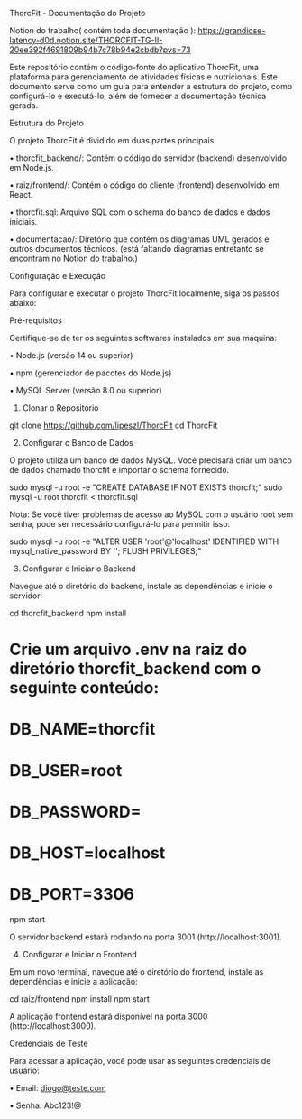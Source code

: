ThorcFit - Documentação do Projeto

Notion do trabalho( contém toda documentação ): https://grandiose-latency-d0d.notion.site/THORCFIT-TG-II-20ee392f4691809b94b7c78b94e2cbdb?pvs=73

Este repositório contém o código-fonte do aplicativo ThorcFit, uma plataforma para gerenciamento de atividades físicas e nutricionais. Este documento serve como um guia para entender a estrutura do projeto, como configurá-lo e executá-lo, além de fornecer a documentação técnica gerada.

Estrutura do Projeto

O projeto ThorcFit é dividido em duas partes principais:

•
thorcfit_backend/: Contém o código do servidor (backend) desenvolvido em Node.js.

•
raiz/frontend/: Contém o código do cliente (frontend) desenvolvido em React.

•
thorcfit.sql: Arquivo SQL com o schema do banco de dados e dados iniciais.

•
documentacao/: Diretório que contém os diagramas UML gerados e outros documentos técnicos. (está faltando diagramas entretanto se encontram no Notion do trabalho.)

Configuração e Execução

Para configurar e executar o projeto ThorcFit localmente, siga os passos abaixo:

Pré-requisitos

Certifique-se de ter os seguintes softwares instalados em sua máquina:

•
Node.js (versão 14 ou superior)

•
npm (gerenciador de pacotes do Node.js)

•
MySQL Server (versão 8.0 ou superior)

1. Clonar o Repositório



git clone https://github.com/lipeszl/ThorcFit
cd ThorcFit


2. Configurar o Banco de Dados

O projeto utiliza um banco de dados MySQL. Você precisará criar um banco de dados chamado thorcfit e importar o schema fornecido.



sudo mysql -u root -e "CREATE DATABASE IF NOT EXISTS thorcfit;"
sudo mysql -u root thorcfit < thorcfit.sql


Nota: Se você tiver problemas de acesso ao MySQL com o usuário root sem senha, pode ser necessário configurá-lo para permitir isso:



sudo mysql -u root -e "ALTER USER 'root'@'localhost' IDENTIFIED WITH mysql_native_password BY ''; FLUSH PRIVILEGES;"


3. Configurar e Iniciar o Backend

Navegue até o diretório do backend, instale as dependências e inicie o servidor:



cd thorcfit_backend
npm install
# Crie um arquivo .env na raiz do diretório thorcfit_backend com o seguinte conteúdo:
# DB_NAME=thorcfit
# DB_USER=root
# DB_PASSWORD=
# DB_HOST=localhost
# DB_PORT=3306
npm start


O servidor backend estará rodando na porta 3001 (http://localhost:3001).

4. Configurar e Iniciar o Frontend

Em um novo terminal, navegue até o diretório do frontend, instale as dependências e inicie a aplicação:



cd raiz/frontend
npm install
npm start


A aplicação frontend estará disponível na porta 3000 (http://localhost:3000).

Credenciais de Teste

Para acessar a aplicação, você pode usar as seguintes credenciais de usuário:

•
Email: diogo@teste.com

•
Senha: Abc123!@

